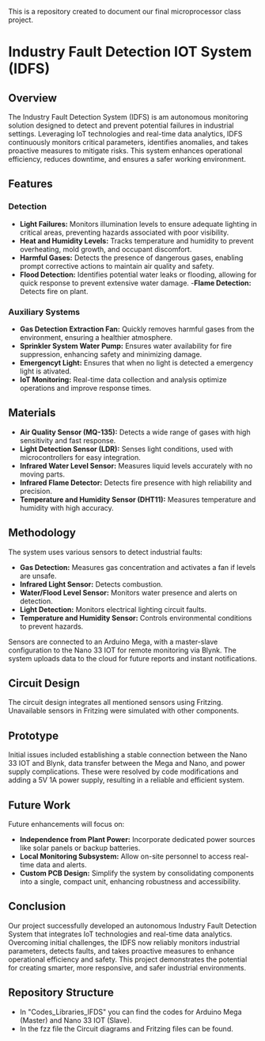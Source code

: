 This is a repository created to document our final microprocessor class project.

# Industry Fault Detection IOT System (IDFS)

## Overview

The Industry Fault Detection System (IDFS) is am autonomous monitoring solution designed to detect and prevent potential failures in industrial settings. Leveraging IoT technologies and real-time data analytics, IDFS continuously monitors critical parameters, identifies anomalies, and takes proactive measures to mitigate risks. This system enhances operational efficiency, reduces downtime, and ensures a safer working environment.

## Features

### Detection
- **Light Failures:** Monitors illumination levels to ensure adequate lighting in critical areas, preventing hazards associated with poor visibility.
- **Heat and Humidity Levels:** Tracks temperature and humidity to prevent overheating, mold growth, and occupant discomfort.
- **Harmful Gases:** Detects the presence of dangerous gases, enabling prompt corrective actions to maintain air quality and safety.
- **Flood Detection:** Identifies potential water leaks or flooding, allowing for quick response to prevent extensive water damage.
-**Flame Detection:** Detects fire on plant.

### Auxiliary Systems
- **Gas Detection Extraction Fan:** Quickly removes harmful gases from the environment, ensuring a healthier atmosphere.
- **Sprinkler System Water Pump:** Ensures water availability for fire suppression, enhancing safety and minimizing damage.
- **Emergencyt Light:** Ensures that when no light is detected a emergency light is ativated. 
- **IoT Monitoring:** Real-time data collection and analysis optimize operations and improve response times.

## Materials
- **Air Quality Sensor (MQ-135):** Detects a wide range of gases with high sensitivity and fast response.
- **Light Detection Sensor (LDR):** Senses light conditions, used with microcontrollers for easy integration.
- **Infrared Water Level Sensor:** Measures liquid levels accurately with no moving parts.
- **Infrared Flame Detector:** Detects fire presence with high reliability and precision.
- **Temperature and Humidity Sensor (DHT11):** Measures temperature and humidity with high accuracy.

## Methodology
The system uses various sensors to detect industrial faults:
- **Gas Detection:** Measures gas concentration and activates a fan if levels are unsafe.
- **Infrared Light Sensor:** Detects combustion.
- **Water/Flood Level Sensor:** Monitors water presence and alerts on detection.
- **Light Detection:** Monitors electrical lighting circuit faults.
- **Temperature and Humidity Sensor:** Controls environmental conditions to prevent hazards.

Sensors are connected to an Arduino Mega, with a master-slave configuration to the Nano 33 IOT for remote monitoring via Blynk. The system uploads data to the cloud for future reports and instant notifications.

## Circuit Design
The circuit design integrates all mentioned sensors using Fritzing. Unavailable sensors in Fritzing were simulated with other components.

## Prototype
Initial issues included establishing a stable connection between the Nano 33 IOT and Blynk, data transfer between the Mega and Nano, and power supply complications. These were resolved by code modifications and adding a 5V 1A power supply, resulting in a reliable and efficient system.

## Future Work
Future enhancements will focus on:
- **Independence from Plant Power:** Incorporate dedicated power sources like solar panels or backup batteries.
- **Local Monitoring Subsystem:** Allow on-site personnel to access real-time data and alerts.
- **Custom PCB Design:** Simplify the system by consolidating components into a single, compact unit, enhancing robustness and accessibility.

## Conclusion
Our project successfully developed an autonomous Industry Fault Detection System that integrates IoT technologies and real-time data analytics. Overcoming initial challenges, the IDFS now reliably monitors industrial parameters, detects faults, and takes proactive measures to enhance operational efficiency and safety. This project demonstrates the potential for creating smarter, more responsive, and safer industrial environments.

## Repository Structure
- In "Codes_Libraries_IFDS" you can find the codes for Arduino Mega (Master) and Nano 33 IOT (Slave).
- In the fzz file the  Circuit diagrams and Fritzing files can be found.
